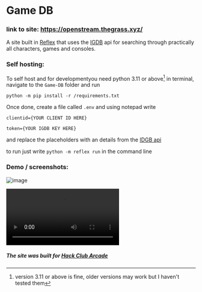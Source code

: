 # Game DB
### link to site: https://openstream.thegrass.xyz/

A site built in [Reflex](https://reflex.dev) that uses the [IGDB](https://igdb.com) api for searching through practically all characters, games and consoles.




### Self hosting:
To self host and for developmentyou need python 3.11 or above[^1] 
in terminal, navigate to the `Game-DB` folder and run 

`python -m pip install -r /requirements.txt`

Once done, create a file called `.env` and using notepad write

`clientid={YOUR CLIENT ID HERE}`

`
token={YOUR IGDB KEY HERE}
`

and replace the placeholders with an details from the [IDGB api](https://api-docs.igdb.com)

to run just write `python -m reflex run` in the command line 



[^1]:version 3.11 or above is fine, older versions may work but I haven't tested them

### Demo / screenshots:

![image](https://github.com/user-attachments/assets/cdb90aed-2ac9-44af-a01d-a4ec47bdd209)

![video](https://cloud-pbjxv0508-hack-club-bot.vercel.app/02024-08-26_22-41-56.mp4)

##### The site was built for [Hack Club Arcade](https://hackclub.com/arcade/)

